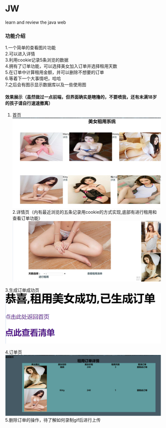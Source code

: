 # JW
learn and review the java web

### 功能介绍</br>
1.一个简单的查看图片功能</br>
2.可以进入详情</br>
3.利用cookie记录5条浏览的数据</br>
4.拥有了订单功能，可以选择美女加入订单并选择租用天数</br>
5.在订单中计算租用金额，并可以删除不想要的订单</br>
6.等着下一个大事情吧，哈哈</br>
7.之后会有图示显示数据库以及一些使用图


#### 效果展示（虽然做过一点前端，但界面确实是瞎撸的，不要喷我，还有未满18岁的孩子请自行速速撤离）
1. 首页
![image](https://github.com/fanmangzhizun/JW/blob/master/JT1/first.jpg)
2.详情页（内有最近浏览的五条记录用cookie的方式实现,底部有进行租用和查看订单功能）
![image](https://github.com/fanmangzhizun/JW/blob/master/JT1/show3.png)

3.生成订单成功页
![image](https://github.com/fanmangzhizun/JW/blob/master/JT1/successshow.png)

4.订单页
![image](https://github.com/fanmangzhizun/JW/blob/master/JT1/show4.png)
5.删除订单的操作，待了解如何录制gif后进行上传
